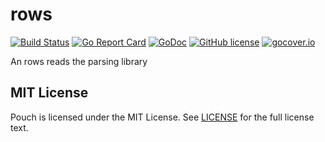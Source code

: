 # rows

[![Build Status](https://travis-ci.org/wzshiming/rows.svg?branch=master)](https://travis-ci.org/wzshiming/rows)
[![Go Report Card](https://goreportcard.com/badge/github.com/wzshiming/rows)](https://goreportcard.com/report/github.com/wzshiming/rows)
[![GoDoc](https://godoc.org/github.com/wzshiming/rows?status.svg)](https://godoc.org/github.com/wzshiming/rows)
[![GitHub license](https://img.shields.io/github/license/wzshiming/rows.svg)](https://github.com/wzshiming/rows/blob/master/LICENSE)
[![gocover.io](https://gocover.io/_badge/github.com/wzshiming/rows)](https://gocover.io/github.com/wzshiming/rows)

An rows reads the parsing library

## MIT License

Pouch is licensed under the MIT License. See [LICENSE](https://github.com/wzshiming/rows/blob/master/LICENSE) for the full license text.
